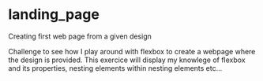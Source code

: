 # landing_page
Creating first web page from a given design

Challenge to see how I play around with flexbox to create a webpage where the design is provided. This exercice will display my knowlege of flexbox and its properties, nesting elements within nesting elements etc...